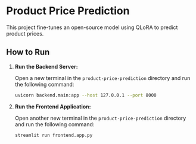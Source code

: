 # Product Price Prediction

This project fine-tunes an open-source model using QLoRA to predict product prices.

## How to Run

1.  **Run the Backend Server:**

    Open a new terminal in the `product-price-prediction` directory and run the following command:

    ```bash
    uvicorn backend.main:app --host 127.0.0.1 --port 8000
    ```

2.  **Run the Frontend Application:**

    Open another new terminal in the `product-price-prediction` directory and run the following command:

    ```bash
    streamlit run frontend.app.py
    ```
